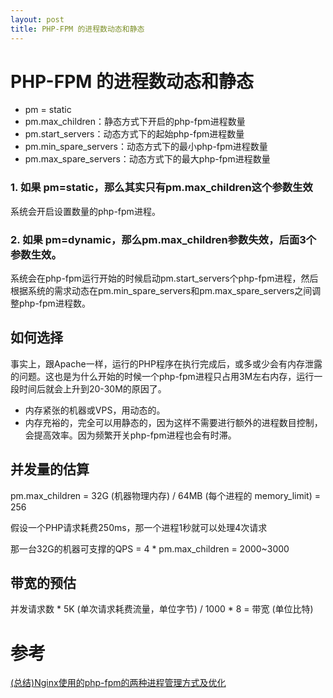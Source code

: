 ```yaml
---
layout: post
title: PHP-FPM 的进程数动态和静态
---
```


# PHP-FPM 的进程数动态和静态

- pm = static
- pm.max_children：静态方式下开启的php-fpm进程数量
- pm.start_servers：动态方式下的起始php-fpm进程数量
- pm.min_spare_servers：动态方式下的最小php-fpm进程数量
- pm.max_spare_servers：动态方式下的最大php-fpm进程数量

### 1. 如果 pm=static，那么其实只有pm.max_children这个参数生效

系统会开启设置数量的php-fpm进程。

### 2. 如果 pm=dynamic，那么pm.max_children参数失效，后面3个参数生效。

系统会在php-fpm运行开始的时候启动pm.start_servers个php-fpm进程，然后根据系统的需求动态在pm.min_spare_servers和pm.max_spare_servers之间调整php-fpm进程数。

## 如何选择

事实上，跟Apache一样，运行的PHP程序在执行完成后，或多或少会有内存泄露的问题。这也是为什么开始的时候一个php-fpm进程只占用3M左右内存，运行一段时间后就会上升到20-30M的原因了。

- 内存紧张的机器或VPS，用动态的。
- 内存充裕的，完全可以用静态的，因为这样不需要进行额外的进程数目控制，会提高效率。因为频繁开关php-fpm进程也会有时滞。

## 并发量的估算

pm.max_children = 32G (机器物理内存) / 64MB (每个进程的 memory_limit) = 256

假设一个PHP请求耗费250ms，那一个进程1秒就可以处理4次请求

那一台32G的机器可支撑的QPS = 4 * pm.max_children = 2000~3000
 
## 带宽的预估

并发请求数 * 5K (单次请求耗费流量，单位字节) / 1000 * 8 = 带宽 (单位比特)

# 参考

[(总结)Nginx使用的php-fpm的两种进程管理方式及优化](http://www.ha97.com/4339.html)